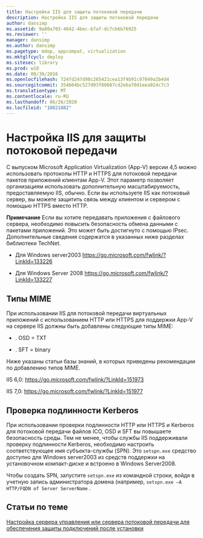 ```yaml
---
title: Настройка IIS для защиты потоковой передачи
description: Настройка IIS для защиты потоковой передачи
author: dansimp
ms.assetid: 9a80a703-4642-4bec-b7af-dc7cb6b76925
ms.reviewer: ''
manager: dansimp
ms.author: dansimp
ms.pagetype: mdop, appcompat, virtualization
ms.mktglfcycl: deploy
ms.sitesec: library
ms.prod: w10
ms.date: 08/30/2016
ms.openlocfilehash: 724fd247d98c265421cea13f4b91c97049a2b4d4
ms.sourcegitcommit: 354664bc527d93f80687cd2eba70d1eea024c7c3
ms.translationtype: MT
ms.contentlocale: ru-RU
ms.lasthandoff: 06/26/2020
ms.locfileid: "10821882"
---
```

# Настройка IIS для защиты потоковой передачи


С выпуском Microsoft Application Virtualization (App-V) версии 4,5 можно использовать протоколы HTTP и HTTPS для потоковой передачи пакетов приложений клиентам App-V. Этот параметр позволяет организациям использовать дополнительную масштабируемость, предоставляемую IIS, обычно. Если вы используете IIS как потоковый сервер, вы можете защитить связь между клиентом и сервером с помощью HTTPS вместо HTTP.

**Примечание**  Если вы хотите передавать приложения с файлового сервера, необходимо повысить безопасность обмена данными с пакетами приложений. Это может быть достигнуто с помощью IPsec. Дополнительные сведения содержатся в указанных ниже разделах библиотеки TechNet.

-   Для Windows server2003 <https://go.microsoft.com/fwlink/?LinkId=133226>

-   Для Windows Server 2008 <https://go.microsoft.com/fwlink/?LinkId=133227>

 

## Типы MIME


При использовании IIS для потоковой передачи виртуальных приложений с использованием HTTP или HTTPS для поддержки App-V на сервере IIS должны быть добавлены следующие типы MIME:

-   . OSD = TXT

-   . SFT = binary

Ниже указаны статьи базы знаний, в которых приведены рекомендации по добавлению типов MIME.

IIS 6,0: <https://go.microsoft.com/fwlink/?LinkId=151973>

IIS 7,0: <https://go.microsoft.com/fwlink/?LinkId=151977>

## Проверка подлинности Kerberos


При использовании проверки подлинности HTTP или HTTPS и Kerberos для потоковой передачи файлов ICO, OSD и SFT вы повышаете безопасность среды. Тем не менее, чтобы службы IIS поддерживали проверку подлинности Kerberos, необходимо настроить соответствующее имя субъекта-службы (SPN). Это `setspn.exe` средство доступно для Windows server2003 из средств поддержки на установочном компакт-диске и встроено в Windows Server2008.

Чтобы создать SPN, запустите `setspn.exe` из командной строки, войдя в учетную запись администратора домена (например, `setspn.exe –A HTTP/FQDN of Server ServerName` .

## Статьи по теме


[Настройка сервера управления или сервера потоковой передачи для обеспечения защиты подключений после установки](configuring-management-or-streaming-server-for-secure-communications-post-installation.md)

 

 






